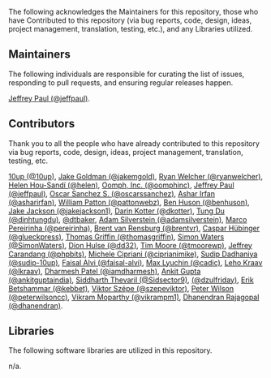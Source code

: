 The following acknowledges the Maintainers for this repository, those who have Contributed to this repository (via bug reports, code, design, ideas, project management, translation, testing, etc.), and any Libraries utilized.

## Maintainers

The following individuals are responsible for curating the list of issues, responding to pull requests, and ensuring regular releases happen.

[Jeffrey Paul (@jeffpaul)](https://github.com/jeffpaul).

## Contributors

Thank you to all the people who have already contributed to this repository via bug reports, code, design, ideas, project management, translation, testing, etc.

[10up (@10up)](https://github.com/10up), [Jake Goldman (@jakemgold)](https://github.com/jakemgold), [Ryan Welcher (@ryanwelcher)](https://github.com/ryanwelcher), [Helen Hou-Sandí (@helen)](https://github.com/helen), [Oomph, Inc. (@oomphinc)](https://github.com/oomphinc), [Jeffrey Paul (@jeffpaul)](https://github.com/jeffpaul), [Oscar Sanchez S. (@oscarssanchez)](https://github.com/oscarssanchez), [Ashar Irfan (@asharirfan)](https://github.com/asharirfan), [William Patton (@pattonwebz)](https://github.com/pattonwebz), [Ben Huson (@benhuson)](https://github.com/benhuson), [Jake Jackson (@jakejackson1)](https://github.com/jakejackson1), [Darin Kotter (@dkotter)](https://github.com/dkotter), [Tung Du (@dinhtungdu)](https://github.com/dinhtungdu), [@dtbaker](https://github.com/dtbaker), [Adam Silverstein (@adamsilverstein)](https://github.com/adamsilverstein), [Marco Pereirinha (@pereirinha)](https://github.com/pereirinha), [Brent van Rensburg (@brentvr)](https://github.com/brentvr), [Caspar Hübinger (@glueckpress)](https://github.com/glueckpress), [Thomas Griffin (@thomasgriffin)](https://github.com/thomasgriffin), [Simon Waters (@SimonWaters)](https://github.com/SimonWaters), [Dion Hulse (@dd32)](https://github.com/dd32), [Tim Moore (@tmoorewp)](https://github.com/tmoorewp), [Jeffrey Carandang (@phpbits)](https://github.com/phpbits), [Michele Cipriani (@ciprianimike)](https://github.com/ciprianimike), [Sudip Dadhaniya (@sudip-10up)](https://github.com/sudip-10up), [Faisal Alvi (@faisal-alvi)](https://github.com/faisal-alvi), [Max Lyuchin (@cadic)](https://github.com/cadic), [Leho Kraav (@lkraav)](https://github.com/lkraav), [Dharmesh Patel (@iamdharmesh)](https://github.com/iamdharmesh), [Ankit Gupta (@ankitguptaindia)](https://github.com/ankitguptaindia), [Siddharth Thevaril (@Sidsector9)](https://profiles.wordpress.org/Sidsector9/), [(@dzulfriday)](https://profiles.wordpress.org/dzulfriday/), [Erik Betshammar (@kebbet)](https://github.com/kebbet), [Viktor Szépe (@szepeviktor)](https://github.com/szepeviktor), [Peter Wilson (@peterwilsoncc)](https://github.com/peterwilsoncc), [Vikram Moparthy (@vikrampm1)](https://github.com/vikrampm1), [Dhanendran Rajagopal (@dhanendran)](https://github.com/dhanendran).

## Libraries

The following software libraries are utilized in this repository.

n/a.

